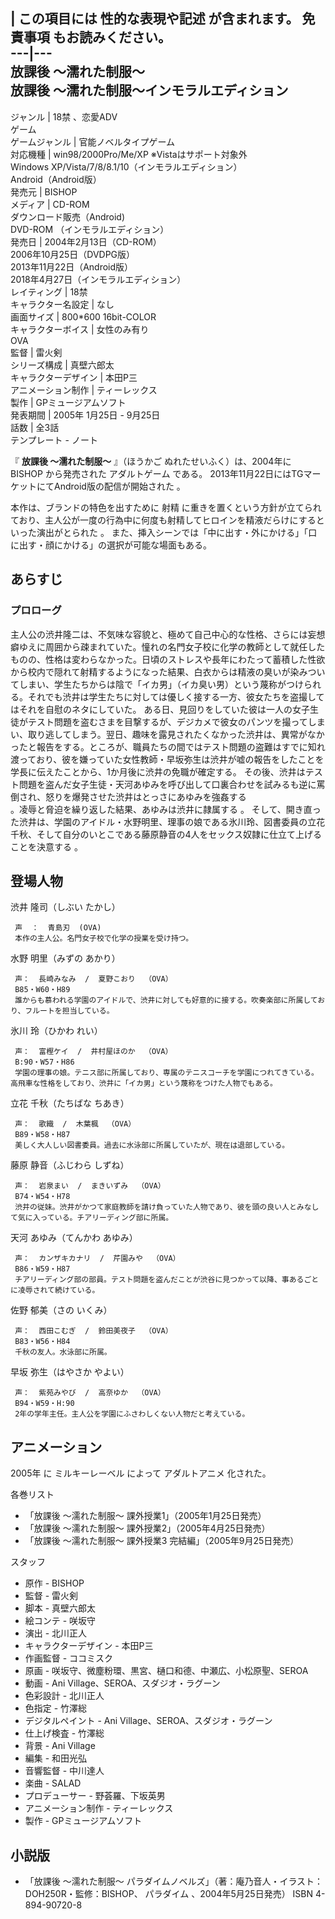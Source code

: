 |  この項目には **性的な表現や記述** が含まれます。  免責事項  もお読みください。  
---|---  
放課後 〜濡れた制服〜  
放課後 〜濡れた制服〜インモラルエディション  
---  
ジャンル  |  18禁  、恋愛ADV   
ゲーム  
ゲームジャンル  |  官能ノベルタイプゲーム   
対応機種  |  win98/2000Pro/Me/XP  ※Vistaはサポート対象外   
Windows XP/Vista/7/8/8.1/10（インモラルエディション）  
Android（Android版）    
発売元  |  BISHOP   
メディア  |  CD-ROM    
ダウンロード販売（Android)    
DVD-ROM  （インモラルエディション）  
発売日  |  2004年2月13日（CD-ROM）   
2006年10月25日（DVDPG版）  
2013年11月22日（Android版）    
2018年4月27日（インモラルエディション）  
レイティング  |  18禁   
キャラクター名設定  |  なし   
画面サイズ  |  800*600 16bit-COLOR   
キャラクターボイス  |  女性のみ有り   
OVA  
監督  |  雷火剣   
シリーズ構成  |  真壁六郎太   
キャラクターデザイン  |  本田P三   
アニメーション制作  |  ティーレックス   
製作  |  GPミュージアムソフト   
発表期間  |  2005年  1月25日  \-  9月25日   
話数  |  全3話   
テンプレート  \-  ノート  
  
『 **放課後 〜濡れた制服〜** 』（ほうかご ぬれたせいふく）は、2004年に  BISHOP  から発売された  アダルトゲーム  である。
2013年11月22日にはTGマーケットにてAndroid版の配信が開始された    。

本作は、ブランドの特色を出すために  射精
に重きを置くという方針が立てられており、主人公が一度の行為中に何度も射精してヒロインを精液だらけにするといった演出がとられた    。
また、挿入シーンでは「中に出す・外にかける」「口に出す・顔にかける」の選択が可能な場面もある。

##  あらすじ  

###  プロローグ  

主人公の渋井隆二は、不気味な容貌と、極めて自己中心的な性格、さらには妄想癖ゆえに周囲から疎まれていた。憧れの名門女子校に化学の教師として就任したものの、性格は変わらなかった。日頃のストレスや長年にわたって蓄積した性欲から校内で隠れて射精するようになった結果、白衣からは精液の臭いが染みついてしまい、学生たちからは陰で「イカ男」（イカ臭い男）という蔑称がつけられる。それでも渋井は学生たちに対しては優しく接する一方、彼女たちを盗撮してはそれを自慰のネタにしていた。
ある日、見回りをしていた彼は一人の女子生徒がテスト問題を盗むさまを目撃するが、デジカメで彼女のパンツを撮ってしまい、取り逃してしまう。翌日、趣味を露見されたくなかった渋井は、異常がなかったと報告をする。ところが、職員たちの間ではテスト問題の盗難はすでに知れ渡っており、彼を嫌っていた女性教師・早坂弥生は渋井が嘘の報告をしたことを学長に伝えたことから、1か月後に渋井の免職が確定する。
その後、渋井はテスト問題を盗んだ女子生徒・天河あゆみを呼び出して口裏合わせを試みるも逆に罵倒され、怒りを爆発させた渋井はとっさにあゆみを強姦する  
。凌辱と脅迫を繰り返した結果、あゆみは渋井に隷属する    。
そして、開き直った渋井は、学園のアイドル・水野明里、理事の娘である氷川玲、図書委員の立花千秋、そして自分のいとこである藤原静音の4人をセックス奴隷に仕立て上げることを決意する
  。

##  登場人物  

渋井 隆司（しぶい たかし）

     声  ：  青島刃  (OVA) 
     本作の主人公。名門女子校で化学の授業を受け持つ。 
水野 明里（みずの あかり）

     声：  長崎みなみ  /  夏野こおり  （OVA） 
     B85・W60・H89 
     誰からも慕われる学園のアイドルで、渋井に対しても好意的に接する。吹奏楽部に所属しており、フルートを担当している。 
氷川 玲（ひかわ れい）

     声：  富樫ケイ  /  井村屋ほのか  （OVA） 
     B:90・W57・H86 
     学園の理事の娘。テニス部に所属しており、専属のテニスコーチを学園につれてきている。高飛車な性格をしており、渋井に「イカ男」という蔑称をつけた人物でもある。 
立花 千秋（たちばな ちあき）

     声：  歌織  /  木葉楓  （OVA） 
     B89・W58・H87 
     美しく大人しい図書委員。過去に水泳部に所属していたが、現在は退部している。 
藤原 静音（ふじわら しずね）

     声：  岩泉まい  /  まきいずみ  （OVA） 
     B74・W54・H78 
     渋井の従妹。渋井がかつて家庭教師を請け負っていた人物であり、彼を頭の良い人とみなして気に入っている。チアリーディング部に所属。 
天河 あゆみ（てんかわ あゆみ）

     声：  カンザキカナリ  /  芹園みや  （OVA） 
     B86・W59・H87 
     チアリーディング部の部員。テスト問題を盗んだことが渋谷に見つかって以降、事あるごとに凌辱されて続けている。 
佐野 郁美（さの いくみ）

     声：  西田こむぎ  /  鈴田美夜子  （OVA） 
     B83・W56・H84 
     千秋の友人。水泳部に所属。 
早坂 弥生（はやさか やよい）

     声：  紫苑みやび  /  高奈ゆか  （OVA） 
     B94・W59・H:90 
     2年の学年主任。主人公を学園にふさわしくない人物だと考えている。 

##  アニメーション  

2005年  に  ミルキーレーベル  によって  アダルトアニメ  化された。

各巻リスト

    

  * 「放課後 〜濡れた制服〜 課外授業1」（2005年1月25日発売） 
  * 「放課後 〜濡れた制服〜 課外授業2」（2005年4月25日発売） 
  * 「放課後 〜濡れた制服〜 課外授業3 完結編」（2005年9月25日発売） 

スタッフ

    

  * 原作 - BISHOP 
  * 監督 - 雷火剣 
  * 脚本 - 真壁六郎太 
  * 絵コンテ - 咲坂守 
  * 演出 - 北川正人 
  * キャラクターデザイン - 本田P三 
  * 作画監督 - ココミスク 
  * 原画 - 咲坂守、微塵粉環、黒宮、樋口和德、中瀬広、小松原聖、SEROA 
  * 動画 - Ani Village、SEROA、スダジオ・ラグーン 
  * 色彩設計 - 北川正人 
  * 色指定 - 竹澤総 
  * デジタルペイント - Ani Village、SEROA、スダジオ・ラグーン 
  * 仕上げ検査 - 竹澤総 
  * 背景 - Ani Village 
  * 編集 - 和田光弘 
  * 音響監督 - 中川達人 
  * 楽曲 - SALAD 
  * プロデューサー - 野荟羅、下坂英男 
  * アニメーション制作 - ティーレックス 
  * 製作 -  GPミュージアムソフト 

##  小説版  

  * 「放課後 〜濡れた制服〜 パラダイムノベルズ」（著：庵乃音人・イラスト：DOH250R・監修：BISHOP、  パラダイム  、2004年5月25日発売）  ISBN 4-894-90720-8 

